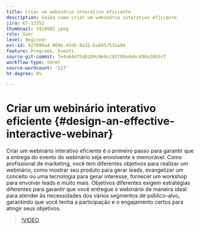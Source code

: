```yaml
---
title: Criar um webinário interativo eficiente
description: Saiba como criar um webinário interativo eficiente
jira: KT-13352
thumbnail: 3418602.jpeg
role: User
level: Beginner
exl-id: 927099a4-009b-45d6-9a32-ba685751ba04
feature: Programs, Events
source-git-commit: fe4a644f5d0289c0e9cc93788e4e6c490a30b5cf
workflow-type: tm+mt
source-wordcount: '117'
ht-degree: 0%

---
```


# Criar um webinário interativo eficiente {#design-an-effective-interactive-webinar}

Criar um webinário interativo eficiente é o primeiro passo para garantir que a entrega do evento do webinário seja envolvente e memorável. Como profissional de marketing, você tem diferentes objetivos para realizar um webinário, como mostrar seu produto para gerar leads, evangelizar um conceito ou uma tecnologia para gerar interesse, fornecer um workshop para envolver leads e muito mais. Objetivos diferentes exigem estratégias diferentes para garantir que você entregue o webinário de maneira ideal para atender às necessidades dos vários segmentos de público-alvo, garantindo que você tenha a participação e o engajamento certos para atingir seus objetivos.

>[!VIDEO](https://video.tv.adobe.com/v/3418602?quality=12&learn=on)
